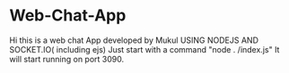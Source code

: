 # Web-Chat-App
Hi this is a web chat App developed by Mukul
USING NODEJS AND SOCKET.IO( including ejs) 
Just start with a command "node . /index.js" 
It will start running on port 3090.
